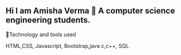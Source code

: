 ## Hi I am Amisha Verma 👋 A computer science engineering students. 



<!--
**amishaverma494/amishaverma494** is a ✨ _special_ ✨ repository because its `README.md` (this file) appears on your GitHub profile.

Here are some ideas to get you started:

- 🔭 I’m currently working on web development program ...
- 🌱 I’m currently learning .java using DSA ..
- 👯 I’m looking to collaborate on open source project as a frontend developer..
- 🤔 I’m looking for help with ne reach me at amishaverma494@gmail.com
- 💬 Ask me about .. anything related to frontend development.
- 📫 How to reach me: amishaverma494@gmail.com ...
- 😄 Pronouns: ...she/her
- ⚡ Fun fact: Buy me coffee ☕ 
-->🔧Technology and tools used
HTML,CSS, Javascript, Bootstrap,java c,c++, SQL 
